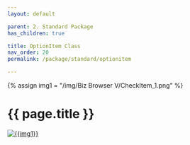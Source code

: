 ```yaml
---
layout: default

parent: 2. Standard Package
has_children: true

title: OptionItem Class
nav_order: 20
permalink: /package/standard/optionitem

---
```

{% assign img1 = "/img/Biz Browser V/CheckItem_1.png" %}

# {{ page.title }}

<a href="{{ img1 }}" target="_blank"> <img src="{{ img1 }}" alt="{{img1}}"></a>